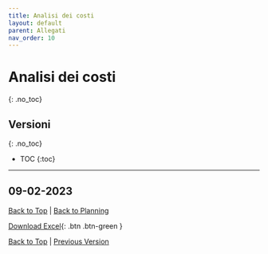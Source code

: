 ```yaml
---
title: Analisi dei costi
layout: default
parent: Allegati
nav_order: 10
---
```


# Analisi dei costi
{: .no_toc}

## Versioni
{: .no_toc}

- TOC
{:toc}

---

## 09-02-2023
[Back to Top](#top) |
[Back to Planning](/pm/2-planning#analisi-dei-costi)

[Download Excel](/pm/resources/tables/cost-analysis-2023-02-09.xlsx){: .btn .btn-green }

[Back to Top](#top) |
[Previous Version](#09-02-2023)
